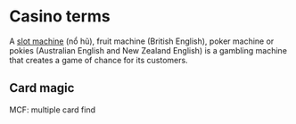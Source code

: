 # Casino terms

A [slot machine](https://en.wikipedia.org/wiki/Slot_machine) (nổ hũ), fruit machine (British English), poker machine or pokies (Australian English and New Zealand English) is a gambling machine that creates a game of chance for its customers.

## Card magic

MCF: multiple card find